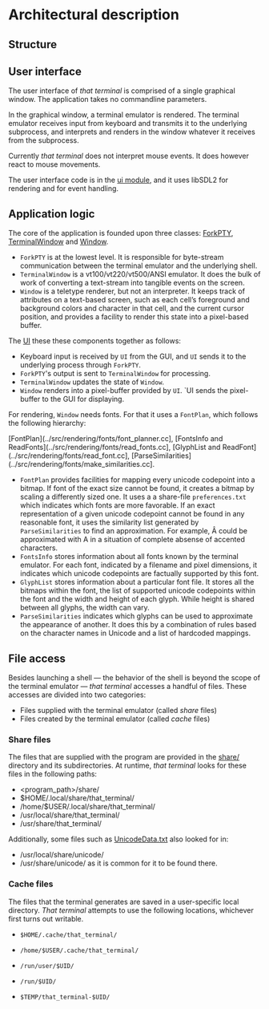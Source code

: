 # Architectural description

## Structure

## User interface

The user interface of *that terminal* is comprised of a single graphical window.
The application takes no commandline parameters.

In the graphical window, a terminal emulator is rendered.
The terminal emulator receives input from keyboard and transmits it to
the underlying subprocess, and interprets and renders in the window
whatever it receives from the subprocess.

Currently *that terminal* does not interpret mouse events.
It does however react to mouse movements.

The user interface code is in the [ui module](../src/ui.cc),
and it uses libSDL2 for rendering and for event handling.

## Application logic

The core of the application is founded upon three classes:
[ForkPTY](../src/tty/forkpty.cc),
[TerminalWindow](../src/tty/terminal.cc)
and [Window](../src/rendering/window.cc).

* `ForkPTY` is at the lowest level. It is responsible for byte-stream
  communication between the terminal emulator and the underlying shell.
* `TerminalWindow` is a vt100/vt220/vt500/ANSI emulator. It does the bulk of
  work of converting a text-stream into tangible events on the screen.
* `Window` is a teletype renderer, but not an interpreter. It keeps track of
  attributes on a text-based screen, such as each cell’s foreground and
  background colors and character in that cell, and the current cursor
  position, and provides a facility to render this state into a pixel-based
  buffer.

The [UI](../src/ui.cc) these these components together as follows:
* Keyboard input is received by `UI` from the GUI, and `UI` sends it to the underlying process through `ForkPTY`.
* `ForkPTY`'s output is sent to `TerminalWindow` for processing.
* `TerminalWindow` updates the state of `Window`.
* `Window` renders into a pixel-buffer provided by `UI`. `UI sends the pixel-buffer to the GUI for displaying.

For rendering, `Window` needs fonts. For that it uses a `FontPlan`,
which follows the following hierarchy:

[FontPlan](../src/rendering/fonts/font_planner.cc],
[FontsInfo and ReadFonts](../src/rendering/fonts/read_fonts.cc],
[GlyphList and ReadFont](../src/rendering/fonts/read_font.cc],
[ParseSimilarities](../src/rendering/fonts/make_similarities.cc].

* `FontPlan` provides facilities for mapping every unicode codepoint into
  a bitmap. If font of the exact size cannot be found, it creates a bitmap
  by scaling a differently sized one. It uses a a share-file `preferences.txt`
  which indicates which fonts are more favorable. If an exact representation
  of a given unicode codepoint cannot be found in any reasonable font,
  it uses the similarity list generated by `ParseSimilarities` to find an approximation.
  For example, Â could be approximated with A in a situation of complete
  absense of accented characters.
* `FontsInfo` stores information about all fonts known by the terminal
  emulator. For each font, indicated by a filename and pixel dimensions,
  it indicates which unicode codepoints are factually supported by this
  font.
* `GlyphList` stores information about a particular font file. It stores all
  the bitmaps within the font, the list of supported unicode codepoints
  within the font and the width and height of each glyph. While height is
  shared between all glyphs, the width can vary.
* `ParseSimilarities` indicates which glyphs can be used to approximate the
  appearance of another. It does this by a combination of rules based on the
  character names in Unicode and a list of hardcoded mappings.

## File access

Besides launching a shell — the behavior of the shell is beyond the scope of
the terminal emulator — *that terminal* accesses a handful of files. These
accesses are divided into two categories:

* Files supplied with the terminal emulator (called *share* files)
* Files created by the terminal emulator (called *cache* files)

### Share files

The files that are supplied with the program are provided in the
[share/](../share/) directory and its subdirectories.
At runtime, *that terminal* looks for these files in the following paths:
* <program_path>/share/
* $HOME/.local/share/that_terminal/
* /home/$USER/.local/share/that_terminal/
* /usr/local/share/that_terminal/
* /usr/share/that_terminal/

Additionally, some files such as
[UnicodeData.txt](../share/unicode/UnicodeData.txt)
also looked for in:
* /usr/local/share/unicode/
* /usr/share/unicode/
as it is common for it to be found there.

### Cache files

The files that the terminal generates are saved in a user-specific local
directory. *That terminal* attempts to use the following locations,
whichever first turns out writable.

*     $HOME/.cache/that_terminal/
*     /home/$USER/.cache/that_terminal/
*     /run/user/$UID/
*     /run/$UID/
*     $TEMP/that_terminal-$UID/
